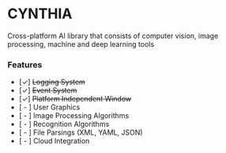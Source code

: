 # CYNTHIA

Cross-platform AI library that consists of computer vision, image processing, machine and deep learning tools

### Features
* [&#x2713;] ~~Logging System~~ 
* [&#x2713;] ~~Event System~~
* [&#x2713;] ~~Platform Independent Window~~
* [ - ] User Graphics 
* [ - ] Image Processing Algorithms 
* [ - ] Recognition Algorithms 
* [ - ] File Parsings (XML, YAML, JSON) 
* [ - ] Cloud Integration 
